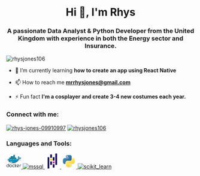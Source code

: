 <h1 align="center">Hi 👋, I'm Rhys</h1>
<h3 align="center">A passionate Data Analyst & Python Developer from the United Kingdom with experience in both the Energy sector and Insurance.</h3>

<p align="left"> <img src="https://komarev.com/ghpvc/?username=rhysjones106&label=Profile%20views&color=0e75b6&style=flat" alt="rhysjones106" /> </p>

- 🌱 I’m currently learning **how to create an app using React Native**

- 📫 How to reach me **mrrhysjones@gmail.com**

- ⚡ Fun fact **I'm a cosplayer and create 3-4 new costumes each year.**

<h3 align="left">Connect with me:</h3>
<p align="left">
<a href="https://linkedin.com/in/rhys-jones-09910997" target="blank"><img align="center" src="https://raw.githubusercontent.com/rahuldkjain/github-profile-readme-generator/master/src/images/icons/Social/linked-in-alt.svg" alt="rhys-jones-09910997" height="30" width="40" /></a>
<a href="https://instagram.com/rhysjones106" target="blank"><img align="center" src="https://raw.githubusercontent.com/rahuldkjain/github-profile-readme-generator/master/src/images/icons/Social/instagram.svg" alt="rhysjones106" height="30" width="40" /></a>
</p>

<h3 align="left">Languages and Tools:</h3>
<p align="left"> <a href="https://www.docker.com/" target="_blank" rel="noreferrer"> <img src="https://raw.githubusercontent.com/devicons/devicon/master/icons/docker/docker-original-wordmark.svg" alt="docker" width="40" height="40"/> </a> <a href="https://www.microsoft.com/en-us/sql-server" target="_blank" rel="noreferrer"> <img src="https://www.svgrepo.com/show/303229/microsoft-sql-server-logo.svg" alt="mssql" width="40" height="40"/> </a> <a href="https://pandas.pydata.org/" target="_blank" rel="noreferrer"> <img src="https://raw.githubusercontent.com/devicons/devicon/2ae2a900d2f041da66e950e4d48052658d850630/icons/pandas/pandas-original.svg" alt="pandas" width="40" height="40"/> </a> <a href="https://www.python.org" target="_blank" rel="noreferrer"> <img src="https://raw.githubusercontent.com/devicons/devicon/master/icons/python/python-original.svg" alt="python" width="40" height="40"/> </a> <a href="https://scikit-learn.org/" target="_blank" rel="noreferrer"> <img src="https://upload.wikimedia.org/wikipedia/commons/0/05/Scikit_learn_logo_small.svg" alt="scikit_learn" width="40" height="40"/> </a> </p>
